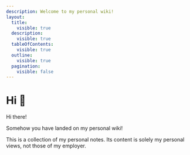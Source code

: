 ```yaml
---
description: Welcome to my personal wiki!
layout:
  title:
    visible: true
  description:
    visible: true
  tableOfContents:
    visible: true
  outline:
    visible: true
  pagination:
    visible: false
---
```


# Hi 👋

Hi there!

Somehow you have landed on my personal wiki!

This is a collection of my personal notes. Its content is solely my personal views, not those of my employer.
